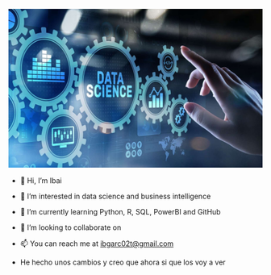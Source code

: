 ![imagen](./DataScience.jpg)
- 👋 Hi, I’m Ibai
- 👀 I’m interested in data science and business intelligence
- 🌱 I’m currently learning Python, R, SQL, PowerBI and GitHub
- 💞️ I’m looking to collaborate on 
- 📫 You can reach me at ibgarc02t@gmail.com

- He hecho unos cambios y creo que ahora si que los voy a ver

<!---
igvalle/igvalle is a ✨ special ✨ repository because its `README.md` (this file) appears on your GitHub profile.
You can click the Preview link to take a look at your changes.
--->
